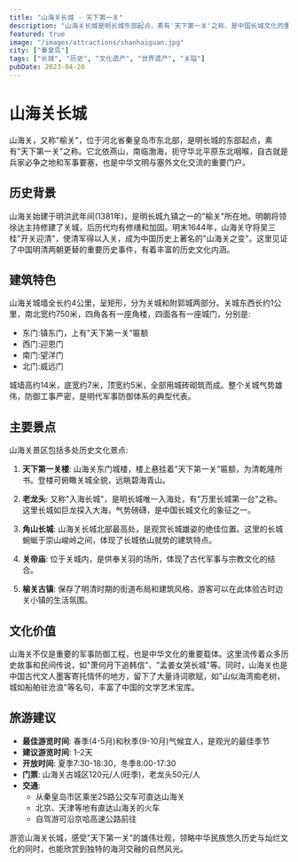 ```yaml
---
title: "山海关长城 - 天下第一关"
description: "山海关长城是明长城东部起点，素有'天下第一关'之称，是中国长城文化的重要象征，也是秦皇岛最著名的历史文化景观。"
featured: true
image: "/images/attractions/shanhaiguan.jpg"
city: ["秦皇岛"]
tags: ["长城", "历史", "文化遗产", "世界遗产", "关隘"]
pubDate: 2023-04-20
---
```


# 山海关长城

山海关，又称"榆关"，位于河北省秦皇岛市东北部，是明长城的东部起点，素有"天下第一关"之称。它北依燕山，南临渤海，扼守华北平原东北咽喉，自古就是兵家必争之地和军事要塞，也是中华文明与塞外文化交流的重要门户。

## 历史背景

山海关始建于明洪武年间(1381年)，是明长城九镇之一的"榆关"所在地。明朝将领徐达主持修建了关城，后历代均有修缮和加固。明末1644年，山海关守将吴三桂"开关迎清"，使清军得以入关，成为中国历史上著名的"山海关之变"。这里见证了中国明清两朝更替的重要历史事件，有着丰富的历史文化内涵。

## 建筑特色

山海关城墙全长约4公里，呈矩形，分为关城和附郭城两部分。关城东西长约1公里，南北宽约750米，四角各有一座角楼，四面各有一座城门，分别是:

- 东门:镇东门，上有"天下第一关"匾额
- 西门:迎恩门
- 南门:望洋门
- 北门:威远门

城墙高约14米，底宽约7米，顶宽约5米，全部用城砖砌筑而成。整个关城气势雄伟，防御工事严密，是明代军事防御体系的典型代表。

## 主要景点

山海关景区包括多处历史文化景点:

1. **天下第一关楼**: 山海关东门城楼，楼上悬挂着"天下第一关"匾额，为清乾隆所书。登楼可俯瞰关城全貌，远眺碧海青山。

2. **老龙头**: 又称"入海长城"，是明长城唯一入海处，有"万里长城第一台"之称。这里长城如巨龙探入大海，气势磅礴，是中国长城文化的象征之一。

3. **角山长城**: 山海关长城北部最高处，是观赏长城雄姿的绝佳位置。这里的长城蜿蜒于崇山峻岭之间，体现了长城依山就势的建筑特点。

4. **关帝庙**: 位于关城内，是供奉关羽的场所，体现了古代军事与宗教文化的结合。

5. **榆关古镇**: 保存了明清时期的街道布局和建筑风格，游客可以在此体验古时边关小镇的生活氛围。

## 文化价值

山海关不仅是重要的军事防御工程，也是中华文化的重要载体。这里流传着众多历史故事和民间传说，如"萧何月下追韩信"、"孟姜女哭长城"等。同时，山海关也是中国古代文人墨客寄托情怀的地方，留下了大量诗词歌赋，如"山似海湾痴老树，城如船舶驻沧浪"等名句，丰富了中国的文学艺术宝库。

## 旅游建议

- **最佳游览时间**: 春季(4-5月)和秋季(9-10月)气候宜人，是观光的最佳季节
- **建议游览时间**: 1-2天
- **开放时间**: 夏季7:30-18:30，冬季8:00-17:30
- **门票**: 山海关古城区120元/人(旺季)，老龙头50元/人
- **交通**: 
  - 从秦皇岛市区乘坐25路公交车可直达山海关
  - 北京、天津等地有直达山海关的火车
  - 自驾游可沿京哈高速公路前往

游览山海关长城，感受"天下第一关"的雄伟壮观，领略中华民族悠久历史与灿烂文化的同时，也能欣赏到独特的海河交融的自然风光。 